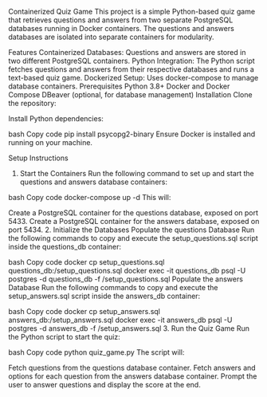 Containerized Quiz Game
This project is a simple Python-based quiz game that retrieves questions and answers from two separate PostgreSQL databases running in Docker containers. The questions and answers databases are isolated into separate containers for modularity.

Features
Containerized Databases: Questions and answers are stored in two different PostgreSQL containers.
Python Integration: The Python script fetches questions and answers from their respective databases and runs a text-based quiz game.
Dockerized Setup: Uses docker-compose to manage database containers.
Prerequisites
Python 3.8+
Docker and Docker Compose
DBeaver (optional, for database management)
Installation
Clone the repository:

Install Python dependencies:

bash
Copy code
pip install psycopg2-binary
Ensure Docker is installed and running on your machine.

Setup Instructions
1. Start the Containers
Run the following command to set up and start the questions and answers database containers:

bash
Copy code
docker-compose up -d
This will:

Create a PostgreSQL container for the questions database, exposed on port 5433.
Create a PostgreSQL container for the answers database, exposed on port 5434.
2. Initialize the Databases
Populate the questions Database
Run the following commands to copy and execute the setup_questions.sql script inside the questions_db container:

bash
Copy code
docker cp setup_questions.sql questions_db:/setup_questions.sql
docker exec -it questions_db psql -U postgres -d questions_db -f /setup_questions.sql
Populate the answers Database
Run the following commands to copy and execute the setup_answers.sql script inside the answers_db container:

bash
Copy code
docker cp setup_answers.sql answers_db:/setup_answers.sql
docker exec -it answers_db psql -U postgres -d answers_db -f /setup_answers.sql
3. Run the Quiz Game
Run the Python script to start the quiz:

bash
Copy code
python quiz_game.py
The script will:

Fetch questions from the questions database container.
Fetch answers and options for each question from the answers database container.
Prompt the user to answer questions and display the score at the end.
